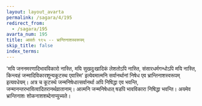 ```yaml
---
layout: layout_avarta
permalink: /sagara/4/195
redirect_from:
  - /sagara/195
avarta_num: 195
title: आवर्तः १९५ -- भ्रान्तिनाशस्वरूपम्
skip_title: false
index_terms: 
---
```


'मयि जननमरणादिभावविकारो
नास्ति, मयि सुखदुःखादिकं लेशतोऽपि नास्ति, संसारधर्मगन्धोऽपि मयि
नास्ति, किन्त्वहं जन्मादिविकारशून्यकूटस्थ एवास्मि' इत्येवमात्मनि
सर्वानर्थानां निषेध एव भ्रान्तिनाशस्वरूपम् इत्यवधेयम्। अत्र च कूटस्थे
जन्मनिषेधात्सर्वानर्था अपि निषिद्धा एव भवन्ति, जन्मानन्तरभावित्वादितरानर्थव्रातानाम्। आत्मनि जन्मनिषेधात् षडपि भावविकारा निषिद्धा भवन्ति।
अयमेव भ्रान्तिनाशः शोकनाशशब्देनाप्युच्यते।
